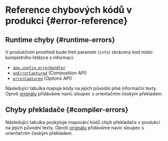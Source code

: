 <script setup>
import { ref, onMounted } from 'vue'
import { data } from './errors.data.ts'
import ErrorsTable from './ErrorsTable.vue'

const highlight = ref()
onMounted(() => {
  highlight.value = location.hash.slice(1)
})
</script>

# Reference chybových kódů v produkci {#error-reference}

## Runtime chyby {#runtime-errors}

V produkčním prostředí bude třetí parametr (`info`) zkrácený kód místo kompletního řetězce s informací: 

- [`app.config.errorHandler`](/api/application#app-config-errorhandler)
- [`onErrorCaptured`](/api/composition-api-lifecycle#onerrorcaptured) (Composition API)
- [`errorCaptured`](/api/options-lifecycle#errorcaptured) (Options API)

Následující tabulka mapuje kódy na jejich původní plné informační texty. Oproti [orignálu](https://vuejs.org/error-reference/#runtime-errors) přidáváme navíc sloupec s orientačním českým překladem.

<ErrorsTable kind="runtime" :errors="data.runtime" :highlight="highlight" />

## Chyby překladače {#compiler-errors}

Následující tabulka poskytuje mapování kódů chyb překladače v produkci na jejich původní texty. Oproti [orignálu](https://vuejs.org/error-reference/#compiler-errors) přidáváme navíc sloupec s orientačním českým překladem.

<ErrorsTable kind="compiler" :errors="data.compiler" :highlight="highlight" />
